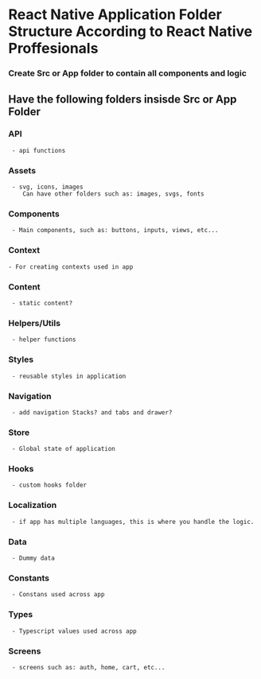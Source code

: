 # React Native Application Folder Structure According to React Native Proffesionals

### Create Src or App folder to contain all components and logic

## Have the following folders insisde Src or App Folder

### API

     - api functions

### Assets

     - svg, icons, images
        Can have other folders such as: images, svgs, fonts

### Components

     - Main components, such as: buttons, inputs, views, etc...
### Context

    - For creating contexts used in app 

### Content

     - static content?

### Helpers/Utils

     - helper functions

### Styles

     - reusable styles in application

### Navigation

     - add navigation Stacks? and tabs and drawer?

### Store

     - Global state of application

### Hooks

     - custom hooks folder

### Localization

     - if app has multiple languages, this is where you handle the logic.

### Data

     - Dummy data

### Constants

     - Constans used across app

### Types

     - Typescript values used across app

### Screens

     - screens such as: auth, home, cart, etc...
